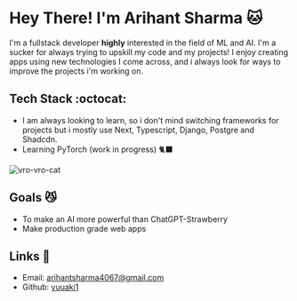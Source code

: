 # Hey There! I'm Arihant Sharma 🐱  
I'm a fullstack developer **highly** interested in the field of ML and AI. I'm a sucker for always trying to upskill my code and my projects!
I enjoy creating apps using new technologies I come across, and i always look for ways to improve the projects i'm working on.

## Tech Stack :octocat:  
- I am always looking to learn, so i don't mind switching frameworks for projects but i mostly use Next, Typescript, Django, Postgre and Shadcdn.
- Learning PyTorch (work in progress) 🐈‍⬛

![vro-vro-cat](https://github.com/user-attachments/assets/b71ab3ec-a99a-44f8-b737-c2d29f5b81f3)

## Goals 😼
- To make an AI more powerful than ChatGPT-Strawberry
- Make production grade web apps

## Links 🔗
- Email: arihantsharma4067@gmail.com
- Github: [yuuaki1](https://github.com/yuuaki1)
